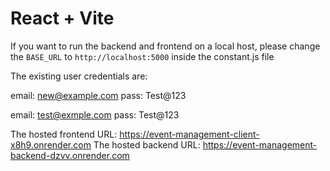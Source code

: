 # React + Vite


If you want to run the backend and frontend on a local host, please change the `BASE_URL` to `http://localhost:5000` inside the constant.js file


The existing user credentials are:


email: new@example.com
pass:  Test@123

email: test@exmple.com
pass:  Test@123


The hosted frontend URL: https://event-management-client-x8h9.onrender.com
The hosted backend URL:  https://event-management-backend-dzvv.onrender.com
